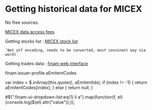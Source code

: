 Getting historical data for MICEX
=================================

No free sources.

[MICEX data access fees](http://rts.micex.ru/s846)

Getting stocks list : [MICEX stock list](http://www.rts.ru/ru/expitsecurities.html)

    `Not utf encoding, needs to be converted, most convinent way via word)`

Getting trades data : [finam web interface](http://www.finam.ru/analysis/profile041CA00007/default.asp)

finam.issuer-profile
aEmitentCodes

var index = $.inArray(this.quote(), aEmitentIds);
		if (index != -1) {
			return aEmitentCodes[index];
		} else {
			return null;
		}

#$(".finam-ui-dropdown-list:eq(1) li a").map(function(f, el){console.log($(el).attr("value"));});

